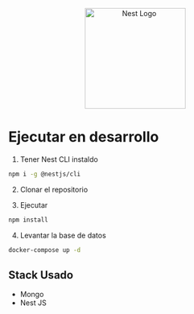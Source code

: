 <p align="center">
  <a href="http://nestjs.com/" target="blank"><img src="https://nestjs.com/img/logo-small.svg" width="200" alt="Nest Logo" /></a>
</p>

# Ejecutar en desarrollo

1. Tener Nest CLI instaldo

```bash
npm i -g @nestjs/cli
```

2. Clonar el repositorio

3. Ejecutar

```bash
npm install
```

4. Levantar la base de datos

```bash
docker-compose up -d
```

## Stack Usado

- Mongo
- Nest JS

